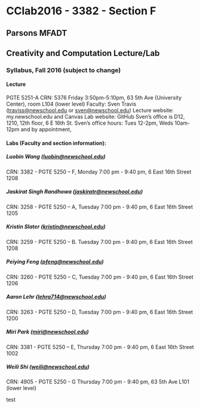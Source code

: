 # CClab2016 - 3382 - Section F
## Parsons MFADT
## Creativity and Computation Lecture/Lab
### Syllabus, Fall 2016 (subject to change)
#### Lecture
PGTE 5251-A CRN: 5376
Friday 3:50pm-5:10pm, 63 5th Ave (University Center), room L104 (lower level)
Faculty: Sven Travis (traviss@newschool.edu or sven@newschool.edu)
Lecture website: my.newschool.edu and Canvas
Lab website: GitHub
Sven’s office is D12, 1210, 12th floor, 6 E 16th St.
Sven’s office hours: Tues 12-2pm, Weds 10am-12pm and by appointment,

#### Labs (Faculty and section information):
##### Luobin Wang (luobin@newschool.edu)
CRN: 3382 - PGTE 5250 – F, Monday 7:00 pm - 9:40 pm, 6 East 16th Street 1208
##### Jaskirat Singh Randhowa (jaskiratr@newschool.edu)
CRN: 3258 - PGTE 5250 – A, Tuesday 7:00 pm - 9:40 pm, 6 East 16th Street 1205
##### Kristin Slater (kristin@newschool.edu)
CRN: 3259 - PGTE 5250 – B. Tuesday 7:00 pm - 9:40 pm, 6 East 16th Street 1208
##### Peiying Feng (pfeng@newschool.edu)
CRN: 3260 - PGTE 5250 – C, Tuesday 7:00 pm - 9:40 pm, 6 East 16th Street 1206
##### Aaron Lehr (lehra714@newschool.edu)
CRN: 3263 - PGTE 5250 – D, Tuesday 7:00 pm - 9:40 pm, 6 East 16th Street 1200
##### Miri Park (miri@newschool.edu)
CRN: 3381 - PGTE 5250 – E, Thursday 7:00 pm - 9:40 pm, 6 East 16th Street 1002
##### Weili Shi (weili@newschool.edu)
CRN: 4905 - PGTE 5250 - G Thursday 7:00 pm - 9:40 pm, 63 5th Ave L101 (lower level)



test

